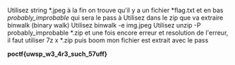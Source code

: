 Utilisez string *.jpeg à la fin on trouve qu'il y a un fichier *flag.txt et en bas *probably_improbable* qui sera le pass à Utilisez dans le zip que va extraire binwalk (binary walk) 
Utilisez binwalk -e img.jpeg
Utilisez unzip -P probably_improbable *.zip 
et une fois encore erreur et resolution de l'erreur, il faut utiliser 
7z x *.zip puis boom mon fichier est extrait avec le pass

**poctf{uwsp_w3_4r3_such_57uff}**
